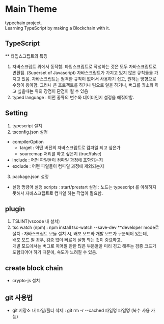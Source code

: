 # Main Theme
typechain project.     
Learning TypeScript by making a Blockchain with it.

## TypeScript   
 ** 타입스크립트의 특징  
 1) 자바스크립트 위에서 동작함. 타입스크립트로 작성하는 것은 모두 자바스크립트로 변환됨. (Superset of Javascript) 자바스크립트가 가지고 있지 않은 규칙들을 가지고 있음. 자바스크립트는 엄격한 규칙이 없어서 사용하기 쉽고, 원하는 방향으로 수정이 용이함. 그러나 큰 프로젝트를 하거나 팀으로 일을 하거나, 버그를 최소화 하고 싶을때는 위의 장점이 단점이 될 수 있음
 2) typed language : 
 어떤 종류의 변수와 데이터인지 설정을 해줘야함. 

## Setting 
1. typescript 설치 
2. tsconfig.json 설정 
- compilerOption 
    - target : 어떤 버전의 자바스크립트로 컴파일 되고 싶은가
    - sourcemap 처리를 하고 싶은지 (true/false)
- include : 어떤 파일들이 컴파일 과정에 포함되는지 
- exclude : 어떤 파일들이 컴파일 과정에 제외되는지 
3. package.json 설정 
- 실행 명령어 설정 
scripts : start/prestart 설정 : 노드는 typescript 를 이해하지 못해서 자바스크립트로 컴파일 하는 작업이 필요함.

## plugin 
1. TSLINT(vscode 내 설치)
2. tsc watch (npm)
: npm install tsc-watch --save-dev 
**developer mode로 설치 : 자바스크립트 모듈 설치 시, 배포 모드와 개발 모드가 구분되어 있는데,    
배포 모드 일 경우, 검증 없이 빠르게 실행 되는 것이 중요하고,     
개발 모드에서는 버그로 이어질 만한 많은 부분들을 미리 경고 해주는 검증 코드가 포함되어야 하기 때문에, 속도가 느려질 수 있음.    


## create block chain 
 - crypto-js 설치

## git 사용법 

- git 저장소 내 파일/폴더 삭제 : git rm -r --cached 파일명 파일명 (복수 사용 가능)
